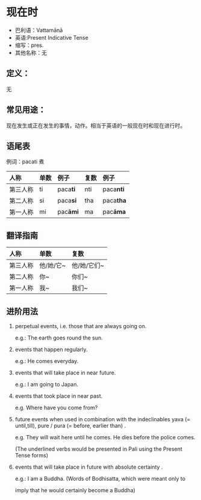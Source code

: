 # 现在时

* 巴利语：Vattamānā
* 英语:Present Indicative Tense
* 缩写：pres.
* 其他名称：无

## 定义：

无

## 常见用途：

现在发生或正在发生的事情，动作。相当于英语的一般现在时和现在进行时。

## 语尾表

例词：pacati 煮

| 人称 | 单数 | 例子 | 复数 | 例子 |
| :--- | :--- | :--- | :--- | :--- |
| 第三人称 | ti | paca**ti** | nti | paca**nti** |
| 第二人称 | si | paca**si** | tha | paca**tha** |
| 第一人称 | mi | pac**āmi** | ma | pac**āma** |

## 翻译指南

| 人称 | 单数 | 复数 |
| :--- | :--- | :--- |
| 第三人称 | 他/她/它~ | 他/她/它们~ |
| 第二人称 | 你~ | 你们~ |
| 第一人称 | 我~ | 我们~ |

## 进阶用法

1. perpetual events, i.e. those that are always going on.  

   e.g.: The earth goes round the sun.

2. events that happen regularly.  

   e.g.: He comes everyday.

3. events that will take place in near future.  

   e.g.: I am going to Japan.

4. events that took place in near past.  


   e.g. Where have you come from?

5. future events when used in combination with the indeclinables yava \(= until,till\), pure / pura \(= before, earlier than\) .  


   e.g. They will wait here until he comes. He dies before the police comes.  


   \(The underlined verbs would be presented in Pali using the Present Tense forms\)

6. events that will take place in future with absolute certainty .  


   e.g.: I am a Buddha. \(Words of Bodhisatta, which were meant only to

   imply that he would certainly become a Buddha\)

